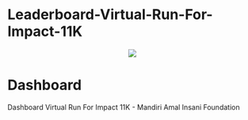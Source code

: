 # Leaderboard-Virtual-Run-For-Impact-11K

<div align="center">
  <img src="https://cdn2.iconfinder.com/data/icons/designer-skills/128/code-programming-javascript-software-develop-command-language-512.png">
</div>

# Dashboard
Dashboard Virtual Run For Impact 11K - Mandiri Amal Insani Foundation
